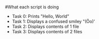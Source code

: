 #What each script is doing

* Task 0: Prints "Hello, World"
* Task 1: Displays a confused smiley "(Ôo)'
* Task 2: Displays contents of 1 file
* Task 3: Displays contents of 2 files

